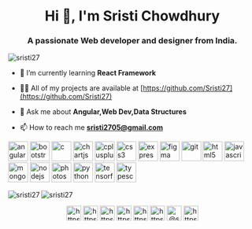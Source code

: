<h1 align="center">Hi 👋, I'm Sristi Chowdhury</h1>
<h3 align="center">A passionate Web developer and designer from India.</h3>

<p align="left"> <img src="https://komarev.com/ghpvc/?username=sristi27" alt="sristi27" /> </p>

- 🌱 I’m currently learning **React Framework**

- 👨‍💻 All of my projects are available at [https://github.com/Sristi27](https://github.com/Sristi27)

- 💬 Ask me about **Angular,Web Dev,Data Structures**

- 📫 How to reach me **sristi2705@gmail.com**

<p align="left"><img src="https://devicons.github.io/devicon/devicon.git/icons/angularjs/angularjs-original.svg" alt="angularjs" width="40" height="40"/> <img src="https://devicons.github.io/devicon/devicon.git/icons/bootstrap/bootstrap-plain.svg" alt="bootstrap" width="40" height="40"/> <img src="https://devicons.github.io/devicon/devicon.git/icons/c/c-original.svg" alt="c" width="40" height="40"/> <img src="https://www.chartjs.org/media/logo-title.svg" alt="chartjs" width="40" height="40"/> <img src="https://devicons.github.io/devicon/devicon.git/icons/cplusplus/cplusplus-original.svg" alt="cplusplus" width="40" height="40"/> <img src="https://devicons.github.io/devicon/devicon.git/icons/css3/css3-original-wordmark.svg" alt="css3" width="40" height="40"/> <img src="https://devicons.github.io/devicon/devicon.git/icons/express/express-original-wordmark.svg" alt="express" width="40" height="40"/> <img src="https://www.vectorlogo.zone/logos/figma/figma-icon.svg" alt="figma" width="40" height="40"/> <img src="https://www.vectorlogo.zone/logos/git-scm/git-scm-icon.svg" alt="git" width="40" height="40"/> <img src="https://devicons.github.io/devicon/devicon.git/icons/html5/html5-original-wordmark.svg" alt="html5" width="40" height="40"/> <img src="https://devicons.github.io/devicon/devicon.git/icons/javascript/javascript-original.svg" alt="javascript" width="40" height="40"/> <img src="https://devicons.github.io/devicon/devicon.git/icons/mongodb/mongodb-original-wordmark.svg" alt="mongodb" width="40" height="40"/> <img src="https://devicons.github.io/devicon/devicon.git/icons/nodejs/nodejs-original-wordmark.svg" alt="nodejs" width="40" height="40"/> <img src="https://devicons.github.io/devicon/devicon.git/icons/photoshop/photoshop-plain.svg" alt="photoshop" width="40" height="40"/> <img src="https://devicons.github.io/devicon/devicon.git/icons/python/python-original.svg" alt="python" width="40" height="40"/> <img src="https://www.vectorlogo.zone/logos/tensorflow/tensorflow-icon.svg" alt="tensorflow" width="40" height="40"/> <img src="https://devicons.github.io/devicon/devicon.git/icons/typescript/typescript-original.svg" alt="typescript" width="40" height="40"/></p><img align="left" src="https://github-readme-stats.vercel.app/api/top-langs/?username=sristi27&layout=compact&hide=html" alt="sristi27" />

<img align="center" src="https://github-readme-stats.vercel.app/api?username=sristi27&show_icons=true" alt="sristi27" />

<p align="center">
<a href="https://codepen.io/https://codepen.io/sristi27" target="blank"><img align="center" src="https://cdn.jsdelivr.net/npm/simple-icons@3.0.1/icons/codepen.svg" alt="https://codepen.io/sristi27" height="30" width="30" /></a>
<a href="https://dev.to/https://dev.to/sristi27" target="blank"><img align="center" src="https://cdn.jsdelivr.net/npm/simple-icons@3.0.1/icons/dev-dot-to.svg" alt="https://dev.to/sristi27" height="30" width="30" /></a>
<a href="https://linkedin.com/in/https://www.linkedin.com/in/sristi-chowdhury-3660941a5/" target="blank"><img align="center" src="https://cdn.jsdelivr.net/npm/simple-icons@3.0.1/icons/linkedin.svg" alt="https://www.linkedin.com/in/sristi-chowdhury-3660941a5/" height="30" width="30" /></a>
<a href="https://fb.com/https://www.facebook.com/sristi.chowdhury.796/" target="blank"><img align="center" src="https://cdn.jsdelivr.net/npm/simple-icons@3.0.1/icons/facebook.svg" alt="https://www.facebook.com/sristi.chowdhury.796/" height="30" width="30" /></a>
<a href="https://instagram.com/https://www.instagram.com/doodlesbysristi/" target="blank"><img align="center" src="https://cdn.jsdelivr.net/npm/simple-icons@3.0.1/icons/instagram.svg" alt="https://www.instagram.com/doodlesbysristi/" height="30" width="30" /></a>
<a href="https://dribbble.com/https://dribbble.com/sri27" target="blank"><img align="center" src="https://cdn.jsdelivr.net/npm/simple-icons@3.0.1/icons/dribbble.svg" alt="https://dribbble.com/sri27" height="30" width="30" /></a>
<a href="https://medium.com/@sristi2705" target="blank"><img align="center" src="https://cdn.jsdelivr.net/npm/simple-icons@3.0.1/icons/medium.svg" alt="@sristi2705" height="30" width="30" /></a>
<a href="https://www.youtube.com/c/https://www.youtube.com/channel/uchqoco6wbb8s4ptp8jgstnw" target="blank"><img align="center" src="https://cdn.jsdelivr.net/npm/simple-icons@3.0.1/icons/youtube.svg" alt="https://www.youtube.com/channel/uchqoco6wbb8s4ptp8jgstnw" height="30" width="30" /></a>
</p>
